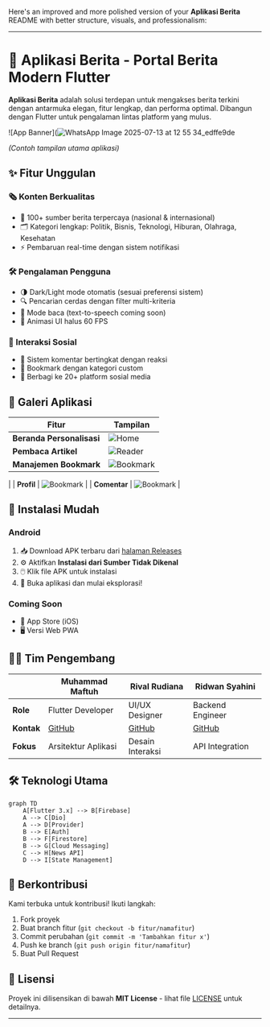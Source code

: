 Here's an improved and more polished version of your **Aplikasi Berita** README with better structure, visuals, and professionalism:

---

# 📱 Aplikasi Berita - Portal Berita Modern Flutter

**Aplikasi Berita** adalah solusi terdepan untuk mengakses berita terkini dengan antarmuka elegan, fitur lengkap, dan performa optimal. Dibangun dengan Flutter untuk pengalaman lintas platform yang mulus.

![App Banner](![WhatsApp Image 2025-07-13 at 12 55 34_edffe9de](https://github.com/user-attachments/assets/6853ae60-f9fe-49b5-b567-f59999696f07)
  
*(Contoh tampilan utama aplikasi)*

## ✨ Fitur Unggulan

### 🗞️ Konten Berkualitas
- 📰 100+ sumber berita terpercaya (nasional & internasional)
- 🗂 Kategori lengkap: Politik, Bisnis, Teknologi, Hiburan, Olahraga, Kesehatan
- ⚡ Pembaruan real-time dengan sistem notifikasi

### 🛠️ Pengalaman Pengguna
- 🌗 Dark/Light mode otomatis (sesuai preferensi sistem)
- 🔍 Pencarian cerdas dengan filter multi-kriteria
- 📖 Mode baca (text-to-speech coming soon)
- 🚀 Animasi UI halus 60 FPS

### 🔄 Interaksi Sosial
- 💬 Sistem komentar bertingkat dengan reaksi
- 📌 Bookmark dengan kategori custom
- 🤝 Berbagi ke 20+ platform sosial media

## 📸 Galeri Aplikasi

| Fitur | Tampilan |
|-------|----------|
| **Beranda Personalisasi** | ![Home](https://github.com/user-attachments/assets/6853ae60-f9fe-49b5-b567-f59999696f07) |
| **Pembaca Artikel** | ![Reader](https://github.com/user-attachments/assets/9c284254-e06c-4f69-84ab-5f520ca828cb) |
| **Manajemen Bookmark** | ![Bookmark](https://github.com/user-attachments/assets/7679b361-6e2c-4be5-bc72-137e31ca2fef)
|
| **Profil** | ![Bookmark](https://github.com/user-attachments/assets/5d12df43-1949-46aa-a282-260c75039d5d) |
| **Comentar** | ![Bookmark](https://github.com/user-attachments/assets/6c47e51d-5249-41bf-a78f-10de02a54272)
 |



## 🚀 Instalasi Mudah

### Android
1. 📥 Download APK terbaru dari [halaman Releases](https://github.com/Maftuuh1922/aplikasi_berita/releases)
2. ⚙️ Aktifkan **Instalasi dari Sumber Tidak Dikenal**
3. 🖱️ Klik file APK untuk instalasi
4. 🎉 Buka aplikasi dan mulai eksplorasi!

### Coming Soon
- 🍏 App Store (iOS)
- 🖥️ Versi Web PWA

## 👨‍💻 Tim Pengembang

| | Muhammad Maftuh | Rival Rudiana | Ridwan Syahini |
|-|-----------------|---------------|-----------------|
| **Role** | Flutter Developer | UI/UX Designer | Backend Engineer |
| **Kontak** | [GitHub](https://github.com/Maftuuh1922) | [GitHub](https://github.com/rivalrudiana1) | [GitHub](https://github.com/rdwnsyh) |
| **Fokus** | Arsitektur Aplikasi | Desain Interaksi | API Integration |

## 🛠️ Teknologi Utama

```mermaid
graph TD
    A[Flutter 3.x] --> B[Firebase]
    A --> C[Dio]
    A --> D[Provider]
    B --> E[Auth]
    B --> F[Firestore]
    B --> G[Cloud Messaging]
    C --> H[News API]
    D --> I[State Management]
```

## 🤝 Berkontribusi

Kami terbuka untuk kontribusi! Ikuti langkah:
1. Fork proyek
2. Buat branch fitur (`git checkout -b fitur/namafitur`)
3. Commit perubahan (`git commit -m 'Tambahkan fitur x'`)
4. Push ke branch (`git push origin fitur/namafitur`)
5. Buat Pull Request

## 📄 Lisensi
Proyek ini dilisensikan di bawah **MIT License** - lihat file [LICENSE](LICENSE) untuk detailnya.

---



